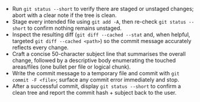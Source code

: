 - Run `git status --short` to verify there are staged or unstaged changes; abort with a clear note if the tree is clean.
- Stage every intended file using `git add -A`, then re-check `git status --short` to confirm nothing remains unstaged.
- Inspect the resulting diff (`git diff --cached --stat` and, when helpful, targeted `git diff --cached <path>`) so the commit message accurately reflects every change.
- Craft a concise 50-character subject line that summarises the overall change, followed by a descriptive body enumerating the touched areas/files (one bullet per file or logical chunk).
- Write the commit message to a temporary file and commit with `git commit -F <file>`; surface any commit error immediately and stop.
- After a successful commit, display `git status --short` to confirm a clean tree and report the commit hash + subject back to the user.
